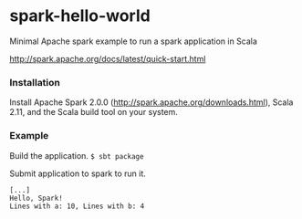 # spark-hello-world
Minimal Apache spark example to run a spark application in Scala

http://spark.apache.org/docs/latest/quick-start.html


### Installation
Install Apache Spark 2.0.0 (http://spark.apache.org/downloads.html), Scala 2.11, and the Scala build tool on your system.

### Example
Build the application.
```$ sbt package```


Submit application to spark to run it.
```$ PATH TO SPARK/bin/spark-submit --class "SimpleApp" --master local[2] target/scala-2.11/simple-project_2.11-1.0.jar
[...]
Hello, Spark!
Lines with a: 10, Lines with b: 4
```
